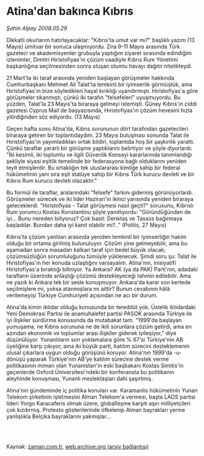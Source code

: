 # Atina'dan bakınca Kıbrıs

*Şahin Alpay 2008.05.29*

<td class="columnist-detail">
<p>Dikkatli okurlarım hatırlayacaklar: "Kıbrıs'ta umut var mı?" başlıklı yazım (13 Mayıs) ümitvar bir sonuca ulaşmıyordu. Zira 9-11 Mayıs arasında Türk gazeteci ve akademisyenler grubuyla yaptığım ziyaret sırasında edindiğim izlenimler, Dimitri Hıristofiyas'ın çözüm vaadiyle Kıbrıs Rum Yönetimi başkanlığına seçilmesinden sonra oluşan olumlu havayı dağıtır nitelikteydi.</p>
<p>
<div id="haberMetinDiv">
<p>21 Mart'ta iki taraf arasında yeniden başlayan görüşmeler hakkında Cumhurbaşkanı Mehmet Ali Talat'ta temkinli bir iyimserlik görmüştük, ama Hıristofiyas'ın bize söyledikleri hayal kırıklığı uyandırmıştı. Hıristofiyas'a göre görüşmeler tıkanmıştı, çünkü iki tarafın "felsefeleri" uyuşmuyordu. Bu yüzden, Talat'la 23 Mayıs'ta biraraya gelmeyi istemişti. Güney Kıbrıs'ın ciddi gazetesi Cyprus Mail de başyazısında, Hıristofiyas'ın çözüm hevesini hızla yitirdiğinden söz ediyordu. (13 Mayıs)
<p> Geçen hafta sonu Atina'da, Kıbrıs sorununun dört tarafından gazetecileri biraraya getiren bir toplantıdaydım. 23 Mayıs buluşması sonunda Talat ile Hıristofiyas'ın yayımladıkları ortak bildiri, toplantıda hoş bir şaşkınlık yarattı. Çünkü taraflar yararlı bir görüşme yaptıklarını belirtiyor ve şöyle diyorlardı: "İki kesimli, iki toplumlu ve ilgili Güvenlik Konseyi kararlarında tanımlandığı şekliyle siyasi eşitlik temelinde bir federasyona bağlı olduklarını yeniden teyit etmişlerdir. Bu ortaklığın tek uluslararası kimliğe sahip bir federal hükümetinin yanı sıra eşit statüye sahip bir Kıbrıs Türk kurucu devleti ve bir Kıbrıs Rum kurucu devleti olacaktır." 
<p> Bu formül ile taraflar, aralarındaki "felsefe" farkını gidermiş görünüyorlardı. Görüşmeler sürecek ve iki lider Haziran'ın ikinci yarısında yeniden biraraya geleceklerdi. "Hıristofiyas - Talat görüşmesi nasıl geçti?" sorusunu, Kıbrıslı Rum yorumcu Kostas Konstantinu şöyle yanıtlıyordu: "Göründüğünden de iyi... Bunu nereden biliyoruz? Çok basit: Denktaş ve Tassos bağırmaya başladılar. Bundan daha iyi kanıt olabilir mi?.." (Politis, 27 Mayıs)
<p> Kıbrıs'ta çözüm yanlıları arasında yeniden temkinli bir iyimserliğin hakim olduğu bir ortama girilmiş bulunuluyor. Çözüm yine gelmeyebilir, ama bu aşamadan sonra masadan kalkan taraf için bedel büyük olacak; çözümsüzlüğün sorumluluğunu tümüyle yüklenecek. Şimdi soru şu: Talat ile Hıristofiyas'ın her konuda uzlaştığını varsayalım. Atina'nın, inisiyatifi Hıristofiyas'a bıraktığı biliniyor. Ya Ankara? AK (ya da PAK) Parti'nin, adadaki tarafların üzerinde anlaştığı çözümü destekleyeceği tahmin edilebilir. Ama ne yazık ki Ankara tek bir sesle konuşmuyor. Ankara'da karar son kertede seçilmişlere mi, yoksa atanmışlara mı aittir? Bunun cevabının hâlâ verilemeyişi Türkiye Cumhuriyeti açısından ne acı bir durum.
<p> Atina'da kimin iktidar olduğu konusunda bir tereddüt yok. Üstelik iktidardaki Yeni Demokrasi Partisi ile anamuhalefet partisi PASOK arasında Türkiye ile iyi ilişkiler sürdürme konusunda da mutabakat tam. "1999'da başlayan yumuşama, ne Kıbrıs sorununa ne de ikili sorunlara çözüm getirdi, ama en azından ekonomik ve toplumlar arası ilişkiler giderek iyileşiyor," diye düşünülüyor. Yunanlıların son yoklamalara göre % 67'si Türkiye'nin AB üyeliğine karşı çıkıyor, ama iki büyük parti, katılım sürecini desteklemenin ulusal çıkarlara uygun olduğu görüşünü koruyor. Atina'nın 1999'da -u- dönüşü yaparak Türkiye'nin AB'ye katılım sürecine destek verme politikasının mimarı olan Yunanistan'ın eski başbakanı Kostas Simitis'in geçenlerde Oxford Üniversitesi'ndeki bir konferansta bu politikanın aleyhinde konuşması, Yunanlı meslektaşları dahi şaşırtmış. 
<p> Atina'nın gündeminde iç politika konuları var. Karamanlis hükümetinin Yunan Telekom şirketinin işletmesini Alman Telekom'a vermesi, başta LAOS partisi lideri Yorgo Karacaferis olmak üzere, globalleşme karşıtı aşırı milliyetçileri çok kızdırmış. Protesto gösterilerinde öfkelenip Alman bayrakları yerine yanlışlıkla Belçika bayraklarını yakmışlar...</p></p></p></p></p></p></div>
</p>


<p><br>
		 </br></p></td>

Kaynak: [zaman.com.tr](http://zaman.com.tr/yazar.do?yazino=695333), [web.archive.org (arşiv bağlantısı)](http://web.archive.org/web/20120314182311/http://www.zaman.com.tr/yazar.do?yazino=695333)
